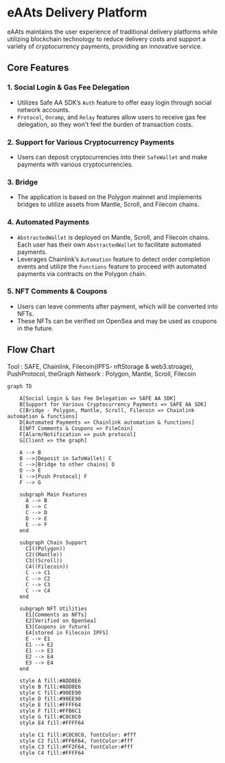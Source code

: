 # eAAts Delivery Platform

eAAts maintains the user experience of traditional delivery platforms while utilizing blockchain technology to reduce delivery costs and support a variety of cryptocurrency payments, providing an innovative service.

## Core Features

### 1. Social Login & Gas Fee Delegation

- Utilizes Safe AA SDK’s `Auth` feature to offer easy login through social network accounts.
- `Protocol`, `Onramp`, and `Relay` features allow users to receive gas fee delegation, so they won't feel the burden of transaction costs.

### 2. Support for Various Cryptocurrency Payments

- Users can deposit cryptocurrencies into their `SafeWallet` and make payments with various cryptocurrencies.

### 3. Bridge

- The application is based on the Polygon mainnet and implements bridges to utilize assets from Mantle, Scroll, and Filecoin chains.

### 4. Automated Payments

- `AbstractedWallet` is deployed on Mantle, Scroll, and Filecoin chains. Each user has their own `AbstractedWallet` to facilitate automated payments.
- Leverages Chainlink’s `Automation` feature to detect order completion events and utilize the `Functions` feature to proceed with automated payments via contracts on the Polygon chain.

### 5. NFT Comments & Coupons

- Users can leave comments after payment, which will be converted into NFTs.
- These NFTs can be verified on OpenSea and may be used as coupons in the future.

## Flow Chart
Tool : SAFE, Chainlink, Filecoin(IPFS- nftStorage & web3.stroage), PushProtocol, theGraph
Network : Polygon, Mantle, Scroll, Filecoin

```mermaid
graph TD

    A[Social Login & Gas Fee Delegation => SAFE AA SDK]
    B[Support for Various Cryptocurrency Payments => SAFE AA SDK]
    C[Bridge - Polygon, Mantle, Scroll, Filecoin => Chainlink automation & functions]
    D[Automated Payments => Chainlink automation & functions]
    E[NFT Comments & Coupons => FileCoin]
    F[Alarm/Notification => push protocol]
    G[Client => the graph]

    A --> B
    B -->|Deposit in SafeWallet| C
    C -->|Bridge to other chains| D
    D --> E
    E -->|Push Protocol| F
    F --> G

    subgraph Main Features
      A --> B
      B --> C
      C --> D
      D --> E
      E --> F
    end

    subgraph Chain Support
      C1((Polygon))
      C2((Mantle))
      C3((Scroll))
      C4((Filecoin))
      C --> C1
      C --> C2
      C --> C3
      C --> C4
    end

    subgraph NFT Utilities
      E1[Comments as NFTs]
      E2[Verified on OpenSea]
      E3[Coupons in future]
      E4[stored in Filecoin IPFS]
      E --> E1
      E1 --> E2
      E1 --> E3
      E2 --> E4
      E3 --> E4
    end

    style A fill:#ADD8E6
    style B fill:#ADD8E6
    style C fill:#90EE90
    style D fill:#90EE90
    style E fill:#FFFF64
    style F fill:#FFB6C1
    style G fill:#C0C0C0
    style E4 fill:#FFFF64

    style C1 fill:#C0C0C0, fontColor: #fff
    style C2 fill:#FF6F64, fontColor:#fff
    style C3 fill:#FF2F64, fontColor:#fff
    style C4 fill:#FFFF64
```
